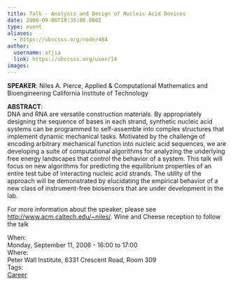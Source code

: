 ```yaml
---
title: Talk - Analysis and Design of Nucleic Acid Devices 
date: 2006-09-06T18:35:00.000Z
type: event
aliases:
  - https://ubccsss.org/node/484
author:
  username: atjia
  link: https://ubccsss.org/user/14
images:
---
```


<div class="field field-name-body field-type-text-with-summary field-label-hidden"><div class="field-items"><div class="field-item even"><p><strong>SPEAKER</strong>: Niles A. Pierce, Applied &amp; Computational Mathematics and Bioengineering California Institute of Technology</p>
<p><strong>ABSTRACT</strong>:<br>
DNA and RNA are versatile construction materials.  By appropriately designing the sequence of bases in each strand, synthetic nucleic acid systems can be programmed to self-assemble into complex structures that implement dynamic mechanical tasks.  Motivated by the challenge of encoding arbitrary mechanical function into nucleic acid sequences, we are developing a suite of computational algorithms for analyzing the underlying free energy landscapes that control the behavior of a system.  This talk will focus on new algorithms for predicting the equilibrium properties of an entire test tube of interacting nucleic acid strands.  The utility of the approach will be demonstrated by elucidating the empirical behavior of a new class of instrument-free biosensors that are under development in the lab.</p>
<p>For more information about the speaker, please see <a href="http://www.acm.caltech.edu/~niles/">http://www.acm.caltech.edu/~niles/</a>. Wine and Cheese reception to follow the talk</p>
<!--break--></div></div></div><div class="field field-name-field-dates field-type-datetime field-label-above"><div class="field-label">When:&#xA0;</div><div class="field-items"><div class="field-item even"><span class="date-display-single">Monday, September 11, 2006 - <span class="date-display-range"><span class="date-display-start">16:00</span> to <span class="date-display-end">17:00</span></span></span></div></div></div><div class="field field-name-field-location field-type-text field-label-above"><div class="field-label">Where:&#xA0;</div><div class="field-items"><div class="field-item even">Peter Wall Institute, 6331 Crescent Road, Room 309</div></div></div>    <footer>
    <div class="field field-name-field-tags field-type-taxonomy-term-reference field-label-above"><div class="field-label">Tags:&#xA0;</div><div class="field-items"><div class="field-item even"><a href="/career">Career</a></div></div></div>      </footer>